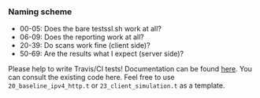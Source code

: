 ### Naming scheme

* 00-05:  Does the bare testssl.sh work at all?
* 06-09:  Does the reporting work at all?
* 20-39:  Do scans work fine (client side)?
* 50-69:  Are the results what I expect (server side)?

Please help to write Travis/CI tests! Documentation can be found [here](https://perldoc.perl.org/Test/More.html).
You can consult the existing code here. Feel free to use `20_baseline_ipv4_http.t` or `23_client_simulation.t` as a
template.
